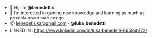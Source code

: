 - 👋 Hi, I’m <strong>@benedettix</strong>
- 👀 I’m interested in gaining new knowledge and learning as much as possible about web design.
- 📫 benedetiluka@gmail.com - <strong>@luka_benedetti</strong>
- LINKED IN : https://www.linkedin.com/in/luka-benedetti-66594b172/
